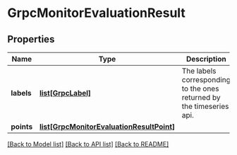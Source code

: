 # GrpcMonitorEvaluationResult

## Properties
Name | Type | Description | Notes
------------ | ------------- | ------------- | -------------
**labels** | [**list[GrpcLabel]**](GrpcLabel.md) | The labels corresponding to the ones returned by the timeseries api. | [optional] 
**points** | [**list[GrpcMonitorEvaluationResultPoint]**](GrpcMonitorEvaluationResultPoint.md) |  | [optional] 

[[Back to Model list]](../README.md#documentation-for-models) [[Back to API list]](../README.md#documentation-for-api-endpoints) [[Back to README]](../README.md)


